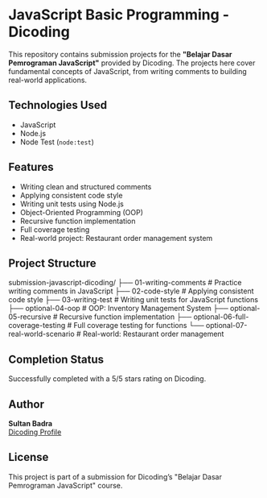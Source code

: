# JavaScript Basic Programming - Dicoding
This repository contains submission projects for the **"Belajar Dasar Pemrograman JavaScript"** provided by Dicoding.
The projects here cover fundamental concepts of JavaScript, from writing comments to building real-world applications.

## Technologies Used
- JavaScript
- Node.js
- Node Test (`node:test`)

## Features
- Writing clean and structured comments
- Applying consistent code style
- Writing unit tests using Node.js
- Object-Oriented Programming (OOP)
- Recursive function implementation
- Full coverage testing
- Real-world project: Restaurant order management system

## Project Structure 
submission-javascript-dicoding/
├── 01-writing-comments # Practice writing comments in JavaScript
├── 02-code-style # Applying consistent code style
├── 03-writing-test # Writing unit tests for JavaScript functions
├── optional-04-oop # OOP: Inventory Management System
├── optional-05-recursive # Recursive function implementation
├── optional-06-full-coverage-testing # Full coverage testing for functions
└── optional-07-real-world-scenario # Real-world: Restaurant order management

## Completion Status
Successfully completed with a 5/5 stars rating on Dicoding.

## Author
**Sultan Badra**  
[Dicoding Profile](https://www.dicoding.com/users/sultan_badra/academies)

## License
This project is part of a submission for Dicoding’s "Belajar Dasar Pemrograman JavaScript" course.